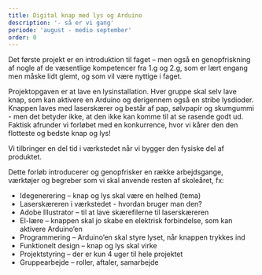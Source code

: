 ```yaml
---
title: Digital knap med lys og Arduino
description: '- så er vi gang'
periode: 'august - medio september'
order: 0
---
```

Det første projekt er en introduktion til faget – men også en genopfriskning af nogle af de væsentlige kompetencer fra 1.g og 2.g, som er lært engang men måske lidt glemt, og som vil være nyttige i faget.

Projektopgaven er at lave en lysinstallation. Hver gruppe skal selv lave knap, som kan aktivere en Arduino og derigennem også en stribe lysdioder. Knappen laves med laserskærer og består af pap, sølvpapir og skumgummi - men det betyder ikke, at den ikke kan komme til at se rasende godt ud. Faktisk afrunder vi forløbet med en konkurrence, hvor vi kårer den den flotteste og bedste knap og lys!

Vi tilbringer en del tid i værkstedet når vi bygger den fysiske del af produktet.

Dette forløb introducerer og genopfrisker en række arbejdsgange, værktøjer og begreber som vi skal anvende resten af skoleåret, fx: 

- Idegenerering – knap og lys skal være en helhed (tema)
- Laserskæreren i værkstedet - hvordan bruger man den?
- Adobe Illustrator – til at lave skærefilerne til laserskæreren
- El-lære – knappen skal jo skabe en elektrisk forbindelse, som kan aktivere Arduino’en
- Programmering – Arduino’en skal styre lyset, når knappen trykkes ind
- Funktionelt design – knap og lys skal virke
- Projektstyring – der er kun 4 uger til hele projektet
- Gruppearbejde – roller, aftaler, samarbejde

